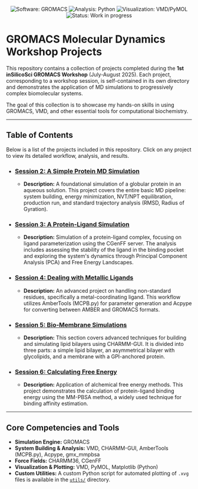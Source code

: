 <p align="center">
  <img src="https://img.shields.io/badge/Software-GROMACS-007EC6?style=for-the-badge" alt="Software: GROMACS">
  <img src="https://img.shields.io/badge/Analysis-Python-3776AB?style=for-the-badge&logo=python&logoColor=white" alt="Analysis: Python">
  <img src="https://img.shields.io/badge/Visualization-VMD/PyMOL-3D8B4F?style=for-the-badge" alt="Visualization: VMD/PyMOL">
  <img src="https://img.shields.io/badge/Status-WorkinProgress-success?style=for-the-badge" alt="Status: Work in progress">
  
</p>

# GROMACS Molecular Dynamics Workshop Projects

This repository contains a collection of projects completed during the **1st inSilicoSci GROMACS Workshop** (July-August 2025). Each project, corresponding to a workshop session, is self-contained in its own directory and demonstrates the application of MD simulations to progressively complex biomolecular systems.

The goal of this collection is to showcase my hands-on skills in using GROMACS, VMD, and other essential tools for computational biochemistry.

---

## Table of Contents

Below is a list of the projects included in this repository. Click on any project to view its detailed workflow, analysis, and results.

* ### [Session 2: A Simple Protein MD Simulation](./session2_protein_simulation/)
    * **Description:** A foundational simulation of a globular protein in an aqueous solution. This project covers the entire basic MD pipeline: system building, energy minimization, NVT/NPT equilibration, production run, and standard trajectory analysis (RMSD, Radius of Gyration).

* ### [Session 3: A Protein-Ligand Simulation](./session3_protein_ligand_simulation/)
    * **Description:** Simulation of a protein-ligand complex, focusing on ligand parameterization using the CGenFF server. The analysis includes assessing the stability of the ligand in the binding pocket and exploring the system's dynamics through Principal Component Analysis (PCA) and Free Energy Landscapes.

* ### [Session 4: Dealing with Metallic Ligands](./session4_metalloprotein_simulation/)
    * **Description:** An advanced project on handling non-standard residues, specifically a metal-coordinating ligand. This workflow utilizes AmberTools (MCPB.py) for parameter generation and Acpype for converting between AMBER and GROMACS formats.

* ### [Session 5: Bio-Membrane Simulations](./session5_membrane_simulation/)
    * **Description:** This section covers advanced techniques for building and simulating lipid bilayers using CHARMM-GUI. It is divided into three parts: a simple lipid bilayer, an asymmetrical bilayer with glycolipids, and a membrane with a GPI-anchored protein.

* ### [Session 6: Calculating Free Energy](./session6_free_energy_calculation/)
    * **Description:** Application of alchemical free energy methods. This project demonstrates the calculation of protein-ligand binding energy using the MM-PBSA method, a widely used technique for binding affinity estimation.

---

## Core Competencies and Tools

* **Simulation Engine:** GROMACS
* **System Building & Analysis:** VMD, CHARMM-GUI, AmberTools (MCPB.py), Acpype, gmx_mmpbsa
* **Force Fields:** CHARMM36, CGenFF
* **Visualization & Plotting:** VMD, PyMOL, Matplotlib (Python)
* **Custom Utilities:** A custom Python script for automated plotting of `.xvg` files is available in the [`utils/`](./utils/) directory.
